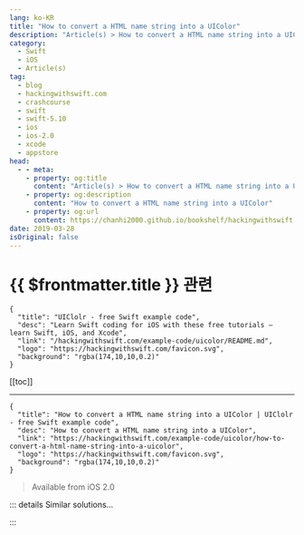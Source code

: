 ```yaml
---
lang: ko-KR
title: "How to convert a HTML name string into a UIColor"
description: "Article(s) > How to convert a HTML name string into a UIColor"
category:
  - Swift
  - iOS
  - Article(s)
tag: 
  - blog
  - hackingwithswift.com
  - crashcourse
  - swift
  - swift-5.10
  - ios
  - ios-2.0
  - xcode
  - appstore
head:
  - - meta:
    - property: og:title
      content: "Article(s) > How to convert a HTML name string into a UIColor"
    - property: og:description
      content: "How to convert a HTML name string into a UIColor"
    - property: og:url
      content: https://chanhi2000.github.io/bookshelf/hackingwithswift.com/example-code/uicolor/how-to-convert-a-html-name-string-into-a-uicolor.html
date: 2019-03-28
isOriginal: false
---
```


# {{ $frontmatter.title }} 관련

```component VPCard
{
  "title": "UIClolr - free Swift example code",
  "desc": "Learn Swift coding for iOS with these free tutorials – learn Swift, iOS, and Xcode",
  "link": "/hackingwithswift.com/example-code/uicolor/README.md",
  "logo": "https://hackingwithswift.com/favicon.svg",
  "background": "rgba(174,10,10,0.2)"
}
```

[[toc]]

---

```component VPCard
{
  "title": "How to convert a HTML name string into a UIColor | UIClolr - free Swift example code",
  "desc": "How to convert a HTML name string into a UIColor",
  "link": "https://hackingwithswift.com/example-code/uicolor/how-to-convert-a-html-name-string-into-a-uicolor",
  "logo": "https://hackingwithswift.com/favicon.svg",
  "background": "rgba(174,10,10,0.2)"
}
```

> Available from iOS 2.0

<!-- TODO: 작성 -->

<!-- 
HTML color names let you use familiar titles like "steel blue" and "mint cream" rather than hex values, but sadly these standardized names aren't available in iOS – or at least not by default. Fortunately, it's easy to add an extension to `UIColor` that maps these names to hexadecimal color values, then add another extension to convert hex colors to `UIColors`. Here's the code:

```swift
extension UIColor {
    public convenience init?(hexString: String) {
        let r, g, b, a: CGFloat

        if hexString.hasPrefix("#") {
            let start = hexString.index(hexString.startIndex, offsetBy: 1)
            let hexColor = hexString.substring(from: start)

            if hexColor.count == 8 {
                let scanner = Scanner(string: hexColor)
                var hexNumber: UInt64 = 0

                if scanner.scanHexInt64(&hexNumber) {
                    r = CGFloat((hexNumber & 0xff000000) >> 24) / 255
                    g = CGFloat((hexNumber & 0x00ff0000) >> 16) / 255
                    b = CGFloat((hexNumber & 0x0000ff00) >> 8) / 255
                    a = CGFloat(hexNumber & 0x000000ff) / 255

                    self.init(red: r, green: g, blue: b, alpha: a)
                    return
                }
            }
        }

        return nil
    }

    public convenience init?(name: String) {
        let allColors = [
            "aliceblue": "#F0F8FFFF",
            "antiquewhite": "#FAEBD7FF",
            "aqua": "#00FFFFFF",
            "aquamarine": "#7FFFD4FF",
            "azure": "#F0FFFFFF",
            "beige": "#F5F5DCFF",
            "bisque": "#FFE4C4FF",
            "black": "#000000FF",
            "blanchedalmond": "#FFEBCDFF",
            "blue": "#0000FFFF",
            "blueviolet": "#8A2BE2FF",
            "brown": "#A52A2AFF",
            "burlywood": "#DEB887FF",
            "cadetblue": "#5F9EA0FF",
            "chartreuse": "#7FFF00FF",
            "chocolate": "#D2691EFF",
            "coral": "#FF7F50FF",
            "cornflowerblue": "#6495EDFF",
            "cornsilk": "#FFF8DCFF",
            "crimson": "#DC143CFF",
            "cyan": "#00FFFFFF",
            "darkblue": "#00008BFF",
            "darkcyan": "#008B8BFF",
            "darkgoldenrod": "#B8860BFF",
            "darkgray": "#A9A9A9FF",
            "darkgrey": "#A9A9A9FF",
            "darkgreen": "#006400FF",
            "darkkhaki": "#BDB76BFF",
            "darkmagenta": "#8B008BFF",
            "darkolivegreen": "#556B2FFF",
            "darkorange": "#FF8C00FF",
            "darkorchid": "#9932CCFF",
            "darkred": "#8B0000FF",
            "darksalmon": "#E9967AFF",
            "darkseagreen": "#8FBC8FFF",
            "darkslateblue": "#483D8BFF",
            "darkslategray": "#2F4F4FFF",
            "darkslategrey": "#2F4F4FFF",
            "darkturquoise": "#00CED1FF",
            "darkviolet": "#9400D3FF",
            "deeppink": "#FF1493FF",
            "deepskyblue": "#00BFFFFF",
            "dimgray": "#696969FF",
            "dimgrey": "#696969FF",
            "dodgerblue": "#1E90FFFF",
            "firebrick": "#B22222FF",
            "floralwhite": "#FFFAF0FF",
            "forestgreen": "#228B22FF",
            "fuchsia": "#FF00FFFF",
            "gainsboro": "#DCDCDCFF",
            "ghostwhite": "#F8F8FFFF",
            "gold": "#FFD700FF",
            "goldenrod": "#DAA520FF",
            "gray": "#808080FF",
            "grey": "#808080FF",
            "green": "#008000FF",
            "greenyellow": "#ADFF2FFF",
            "honeydew": "#F0FFF0FF",
            "hotpink": "#FF69B4FF",
            "indianred": "#CD5C5CFF",
            "indigo": "#4B0082FF",
            "ivory": "#FFFFF0FF",
            "khaki": "#F0E68CFF",
            "lavender": "#E6E6FAFF",
            "lavenderblush": "#FFF0F5FF",
            "lawngreen": "#7CFC00FF",
            "lemonchiffon": "#FFFACDFF",
            "lightblue": "#ADD8E6FF",
            "lightcoral": "#F08080FF",
            "lightcyan": "#E0FFFFFF",
            "lightgoldenrodyellow": "#FAFAD2FF",
            "lightgray": "#D3D3D3FF",
            "lightgrey": "#D3D3D3FF",
            "lightgreen": "#90EE90FF",
            "lightpink": "#FFB6C1FF",
            "lightsalmon": "#FFA07AFF",
            "lightseagreen": "#20B2AAFF",
            "lightskyblue": "#87CEFAFF",
            "lightslategray": "#778899FF",
            "lightslategrey": "#778899FF",
            "lightsteelblue": "#B0C4DEFF",
            "lightyellow": "#FFFFE0FF",
            "lime": "#00FF00FF",
            "limegreen": "#32CD32FF",
            "linen": "#FAF0E6FF",
            "magenta": "#FF00FFFF",
            "maroon": "#800000FF",
            "mediumaquamarine": "#66CDAAFF",
            "mediumblue": "#0000CDFF",
            "mediumorchid": "#BA55D3FF",
            "mediumpurple": "#9370D8FF",
            "mediumseagreen": "#3CB371FF",
            "mediumslateblue": "#7B68EEFF",
            "mediumspringgreen": "#00FA9AFF",
            "mediumturquoise": "#48D1CCFF",
            "mediumvioletred": "#C71585FF",
            "midnightblue": "#191970FF",
            "mintcream": "#F5FFFAFF",
            "mistyrose": "#FFE4E1FF",
            "moccasin": "#FFE4B5FF",
            "navajowhite": "#FFDEADFF",
            "navy": "#000080FF",
            "oldlace": "#FDF5E6FF",
            "olive": "#808000FF",
            "olivedrab": "#6B8E23FF",
            "orange": "#FFA500FF",
            "orangered": "#FF4500FF",
            "orchid": "#DA70D6FF",
            "palegoldenrod": "#EEE8AAFF",
            "palegreen": "#98FB98FF",
            "paleturquoise": "#AFEEEEFF",
            "palevioletred": "#D87093FF",
            "papayawhip": "#FFEFD5FF",
            "peachpuff": "#FFDAB9FF",
            "peru": "#CD853FFF",
            "pink": "#FFC0CBFF",
            "plum": "#DDA0DDFF",
            "powderblue": "#B0E0E6FF",
            "purple": "#800080FF",
            "rebeccapurple": "#663399FF",
            "red": "#FF0000FF",
            "rosybrown": "#BC8F8FFF",
            "royalblue": "#4169E1FF",
            "saddlebrown": "#8B4513FF",
            "salmon": "#FA8072FF",
            "sandybrown": "#F4A460FF",
            "seagreen": "#2E8B57FF",
            "seashell": "#FFF5EEFF",
            "sienna": "#A0522DFF",
            "silver": "#C0C0C0FF",
            "skyblue": "#87CEEBFF",
            "slateblue": "#6A5ACDFF",
            "slategray": "#708090FF",
            "slategrey": "#708090FF",
            "snow": "#FFFAFAFF",
            "springgreen": "#00FF7FFF",
            "steelblue": "#4682B4FF",
            "tan": "#D2B48CFF",
            "teal": "#008080FF",
            "thistle": "#D8BFD8FF",
            "tomato": "#FF6347FF",
            "turquoise": "#40E0D0FF",
            "violet": "#EE82EEFF",
            "wheat": "#F5DEB3FF",
            "white": "#FFFFFFFF",
            "whitesmoke": "#F5F5F5FF",
            "yellow": "#FFFF00FF",
            "yellowgreen": "#9ACD32FF"
        ]

        let cleanedName = name.replacingOccurrences(of: " ", with: "").lowercased()

        if let hexString = allColors[cleanedName] {
            self.init(hexString: hexString)
        } else {
            return nil
        }
    }
}
```

With that done, here's how you create a color:

```swift
let steelBlue = UIColor(name: "steel blue")
```

-->

::: details Similar solutions…

<!--
/example-code/uikit/how-to-load-a-html-string-into-a-wkwebview-or-uiwebview-loadhtmlstring">How to load a HTML string into a WKWebView or UIWebView: loadHTMLString() 
/example-code/system/how-to-convert-html-to-an-nsattributedstring">How to convert HTML to an NSAttributedString 
/example-code/uicolor/how-to-convert-a-hex-color-to-a-uicolor">How to convert a hex color to a UIColor 
/example-code/uicolor/how-to-read-the-red-green-blue-and-alpha-color-components-from-a-uicolor">How to read the red, green, blue, and alpha color components from a UIColor 
/example-code/uicolor/how-to-use-an-image-for-your-background-color-with-uicolorpatternimage">How to use an image for your background color with UIColor(patternImage:)</a>
-->

:::

